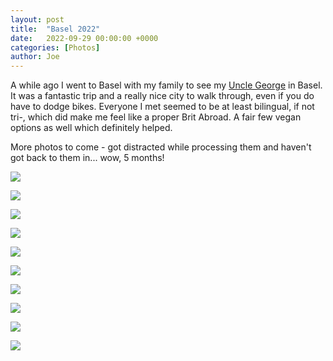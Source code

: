 ```yaml
---
layout: post
title:  "Basel 2022"
date:   2022-09-29 00:00:00 +0000
categories: [Photos]
author: Joe
---
```

A while ago I went to Basel with my family to see my [Uncle George](GeorgeRicci) in Basel. It was a fantastic trip and a really nice city to walk through, even if you do have to dodge bikes. Everyone I met seemed to be at least bilingual, if not tri-, which did make me feel like a proper Brit Abroad. A fair few vegan options as well which definitely helped.

More photos to come - got distracted while processing them and haven't got back to them in... wow, 5 months!

![](/assets/Portfolios/20220411-Basel-_MG_1087-HDR.JPG)
<!-- more -->

![](/assets/Portfolios/20220411-Basel-IMG_1080.JPG)

![](/assets/Portfolios/20220411-Basel-_MG_1070-HDR.JPG)

![](/assets/Portfolios/20220409-Basel-_MG_0745.JPG)

![](/assets/Portfolios/20220411-Basel-_MG_1064.JPG)

![](/assets/Portfolios/20220411-Basel-_MG_1134.JPG)

![](/assets/Portfolios/20220410-Basel-_MG_1022.JPG)

![](/assets/Portfolios/20220409-Basel-_MG_0690.JPG)

![](/assets/Portfolios/20220409-Basel-_MG_0665.JPG)

![](/assets/Portfolios/20220411-Basel-_MG_1084.JPG)

[GeorgeRicci]: https://open.spotify.com/artist/0VVBXYT7IXnRkAv8VjPm5J "George Ricci on Spotify"